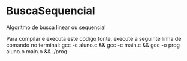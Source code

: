 # BuscaSequencial
Algoritmo de busca linear ou sequencial

Para compilar e executa este código fonte, execute a seguinte linha de comando no terminal: 
gcc -c aluno.c && gcc -c main.c && gcc -o prog aluno.o main.o && ./prog